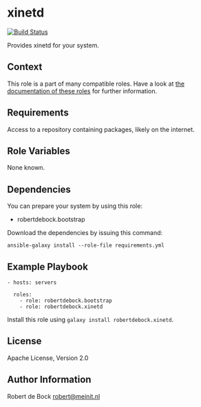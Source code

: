 xinetd
=========

[![Build Status](https://travis-ci.org/robertdebock/ansible-role-xinetd.svg?branch=master)](https://travis-ci.org/robertdebock/ansible-role-xinetd)

Provides xinetd for your system.

Context
--------
This role is a part of many compatible roles. Have a look at [the documentation of these roles](https://robertdebock.nl/) for further information.

Requirements
------------

Access to a repository containing packages, likely on the internet.

Role Variables
--------------

None known.

Dependencies
------------

You can prepare your system by using this role:

- robertdebock.bootstrap

Download the dependencies by issuing this command:
```
ansible-galaxy install --role-file requirements.yml
```

Example Playbook
----------------

```
- hosts: servers

  roles:
    - role: robertdebock.bootstrap
    - role: robertdebock.xinetd

```

Install this role using `galaxy install robertdebock.xinetd`.

License
-------

Apache License, Version 2.0

Author Information
------------------

Robert de Bock <robert@meinit.nl>
